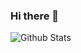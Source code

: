### Hi there 👋

![Github Stats](https://github-readme-stats.vercel.app/api?username=PhoenixLeeSin&show_icons=true)



